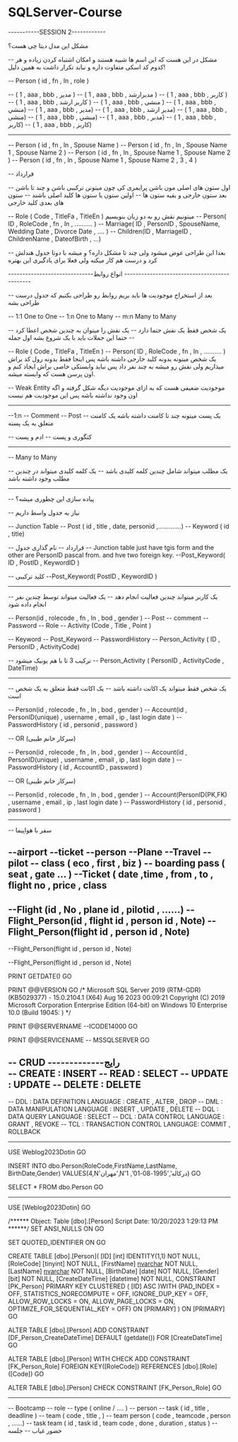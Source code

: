 # SQLServer-Course

-----------SESSION 2------------

مشکل این مدل دیتا چی هست؟ 

-- مشکل در این هست  که این اسم ها شبیه هستند و امکان اشتباه کردن زیاده و هر کدوم کد اسکی متفاوت داره و نباید تکرار داشت به همین دلیل!


-- Person ( id , fn , ln , role )







--        ( 1 , aaa , bbb ,  مدیر )
--        ( 1 , aaa , bbb ,  مدیرارشد )
--        ( 1 , aaa , bbb ,  کاربر )
--        ( 1 , aaa , bbb ,  کاربر ارشد )
--        ( 1 , aaa , bbb ,  منشی )
--        ( 1 , aaa , bbb ,   منشي)
--        ( 1 , aaa , bbb ,   مدیر)
--        ( 1 , aaa , bbb ,   مدیر ارشد)
--        ( 1 , aaa , bbb ,   منشی)
--        ( 1 , aaa , bbb ,   منشي)
--        ( 1 , aaa , bbb ,   مدبر)
--        ( 1 , aaa , bbb ,   کاربر)
--        ( 1 , aaa , bbb ,   کاربز)



-------------------------------------------------------------------------------

-- Person ( id , fn , ln , Spouse Name )
-- Person ( id , fn , ln , Spouse Name 1 , Spouse Name 2  )
-- Person ( id , fn , ln , Spouse Name 1 , Spouse Name 2  )
-- Person ( id , fn , ln , Spouse Name 1 , Spouse Name 2 , 3 , 4  )

-- قرارداد


-- اول ستون های اصلی مون باشن پرایمری کی چون میتونن ترکیبی باشن و چند تا باشن بعد ستون خارجی  و بقیه ستون ها 
-- اولین ستون یا ستون ها کلید اصلی باشند
-- ستون های بعدی کلید خارجی


-- Role ( Code , TitleFa , TitleEn ) میتونیم نقش رو به دو زبان بنویسیم
-- Person( ID , RoleCode , fn , ln , .......... )
-- Marriage( ID , PersonID , SpouseName, Wedding Date , Divorce Date , .... )
-- Children(ID , MarriageID , ChildrenName , DateofBirth , ...)

-- بعدا این طراحی عوض میشود ولی چند تا مشکل داره؟  و میشه با دوتا جدول هندلش کرد و درست هم کار میکنه  ولی فعلا برای یادگیری این بهتره

------------------------------انواع روابط ---------------------------------------------

-- بعد از استخراج موجودیت ها باید بریم روابط رو طراحی بکنیم که جدول درست طراحی بشه 

-- 1:1  One to  One
-- 1:n  One to  Many
-- m:n  Many to Many

-- یک شخص فقط یک نقش حتما دارد
-- یک نقش را میتوان به چندین شخص اعطا کرد
-- حتما این جملات باید با یک شروع بشه اول جمله 

-- Role ( Code , TitleFa , TitleEn )
-- Person( ID , RoleCode , fn , ln , .......... ) یک شخص میتونه یدونه کلید خارجی داشته باشه پس اینجا فقط یدونه رول کد براش میذاریم ولی نقش رو میشه به چند نفر داد پس نباید وابستکی خاصی براش ایجاد کنم و اون پرسن هست که وابسته میشه.

-- Weak Entity موجودیت ضعیفی هست که به ازای موجودیت دیگه شکل گرفته و اگه اون وجود نداشته باشه پس این موجودیت هم نیست 

--------------------------------------------------------------------------------

--1:n
-- Comment
-- Post
-- یک پست میتونه چند تا کامنت داشته باشه یک کامنت متعلق به یک پسته

-- کتگوری و پست 
-- ادم و پست

---------------------------------------------------------------------------------

-- Many to Many

-- یک مطلب میتواند شامل چندین کلمه کلیدی باشد
-- یک کلمه کلیدی میتواند در چندین مطلب وجود داشته باشد

---------------------------------------------------------------------------------

-- پیاده سازی این چطوری میشه؟ 

-- نیاز به جدول واسط داریم 

-- Junction Table
-- Post    ( id , title , date, personid ,.............)
-- Keyword ( id , title)

-- قرارداد
-- نام گذاری جدول 
-- Junction table just have tgis form and the other are PersonID pascal from. and hve two foreign key.
--Post_Keyword( ID , PostID , KeywordID )

-- کلید ترکیبی
--Post_Keyword( PostID , KeywordID )


-------------------------------------------------------------------

-- یک کاربر میتواند چندین فعالیت انجام دهد
-- یک فعالیت میتواند توسط چندین نفر انجام داده شود

-- Person(id , rolecode , fn , ln , bod , gender )
-- Post
-- comment
-- Password
-- Role
-- Activity (Code , Title , Point )
 
-- Keyword
-- Post_Keyword
-- PasswordHistory
-- Person_Activity ( ID , PersonID , ActivityCode)

-- ترکیب 3 تا با هم یونیک میشود
-- Person_Activity ( PersonID , ActivityCode , DateTime)

-----------------------------------------------------

-- یک شخص فقط میتواند یک اکانت داشته باشد
-- یک اکانت فقط متعلق به یک شخص است


-- Person(id , rolecode , fn , ln , bod , gender )
-- Account(id , PersonID(unique) , username , email , ip , last login date )
-- PasswordHistory ( id , personid , password )

-- OR (سرکار خانم طیبی)

-- Person(id , rolecode , fn , ln , bod , gender )
-- Account(id , PersonID(unique) , username , email , ip , last login date )
-- PasswordHistory ( id , AccountID , password )

-- OR (سرکار خانم طیبی)

-- Person(id , rolecode , fn , ln , bod , gender )
-- Account(PersonID(PK,FK) , username , email , ip , last login date )
-- PasswordHistory ( id , personid , password )

-------------------------------------------

-- سفر با هواپیما

--airport
--ticket
--person
--Plane
--Travel
--pilot
-- class ( eco , first , biz )
-- boarding pass ( seat , gate ... )
--Ticket ( date ,time , from , to , flight no , price , class 
---------------


--Flight (id , No , plane id , pilotid , ......)
--Flight_Person(id , flight id , person id , Note)
--Flight_Person(flight id , person id , Note)
----------------------------------

--Flight_Person(flight id , person id , Note)

--Flight_Person(flight id , person id , Note)


PRINT GETDATE()
GO

PRINT @@VERSION
GO
/*
Microsoft SQL Server 2019 (RTM-GDR) (KB5029377) - 15.0.2104.1 (X64) 
	Aug 16 2023 00:09:21 
	Copyright (C) 2019 Microsoft Corporation
	Enterprise Edition (64-bit) on Windows 10 Enterprise 10.0 <X64> (Build 19045: )
*/

PRINT @@SERVERNAME --ICODE14000
GO

PRINT @@SERVICENAME -- MSSQLSERVER
GO

-- CRUD -------------رایج   
-- CREATE : INSERT
-- READ   : SELECT
-- UPDATE : UPDATE
-- DELETE : DELETE
-----------------------------------

-- DDL : DATA DEFINITION LANGUAGE    : CREATE , ALTER , DROP 
-- DML : DATA MANIPULATION LANGUAGE  : INSERT , UPDATE , DELETE
-- DQL : DATA QUERY LANGUAGE         : SELECT 
-- DCL : DATA CONTROL LANGUAGE       : GRANT , REVOKE
-- TCL : TRANSACTION CONTROL LANGUAGE: COMMIT , ROLLBACK

-----------------------------------

USE Weblog2023Dotin
GO

INSERT INTO dbo.Person(RoleCode,FirstName,LastName, BirthDate,Gender)
VALUES(4,N'مهران',N'درکاله','1995-08-01', 1)
GO

SELECT *
FROM dbo.Person
GO


-----------------------

USE [Weblog2023Dotin]
GO

/****** Object:  Table [dbo].[Person]    Script Date: 10/20/2023 1:29:13 PM ******/
SET ANSI_NULLS ON
GO

SET QUOTED_IDENTIFIER ON
GO

CREATE TABLE [dbo].[Person](
	[ID] [int] IDENTITY(1,1) NOT NULL,
	[RoleCode] [tinyint] NOT NULL,
	[FirstName] [nvarchar](50) NOT NULL,
	[LastName] [nvarchar](50) NOT NULL,
	[BirthDate] [date] NOT NULL,
	[Gender] [bit] NOT NULL,
	[CreateDateTime] [datetime] NOT NULL,
 CONSTRAINT [PK_Person] PRIMARY KEY CLUSTERED 
(
	[ID] ASC
)WITH (PAD_INDEX = OFF, STATISTICS_NORECOMPUTE = OFF, IGNORE_DUP_KEY = OFF, ALLOW_ROW_LOCKS = ON, ALLOW_PAGE_LOCKS = ON, OPTIMIZE_FOR_SEQUENTIAL_KEY = OFF) ON [PRIMARY]
) ON [PRIMARY]
GO

ALTER TABLE [dbo].[Person] ADD  CONSTRAINT [DF_Person_CreateDateTime]  DEFAULT (getdate()) FOR [CreateDateTime]
GO

ALTER TABLE [dbo].[Person]  WITH CHECK ADD  CONSTRAINT [FK_Person_Role] FOREIGN KEY([RoleCode])
REFERENCES [dbo].[Role] ([Code])
GO

ALTER TABLE [dbo].[Person] CHECK CONSTRAINT [FK_Person_Role]
GO


-------------------------------------------------

-- Bootcamp
-- role
-- type ( online / .... )
-- person
-- task ( id , title , deadline )
-- team ( code , title , )
-- team person ( code , teamcode , person , ......)
-- task team ( id , task id , team code , done , duration , status )
-- حضور غیاب
-- جلسه

